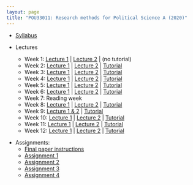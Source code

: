 ```yaml
---
layout: page
title: "POU33011: Research methods for Political Science A (2020)"
---
```


* [Syllabus](assets/files/teaching/POU33011/2020/POU33011_Syllabus_Chadefaux.pdf)


* Lectures 
    * Week 1: [Lecture 1](assets/files/teaching/POU33011/2020/Lectures/methods01.pdf) | [Lecture 2](assets/files/teaching/POU33011/2020/Lectures/statistics01.pdf)  | (no tutorial)
    * Week 2: [Lecture 1](assets/files/teaching/POU33011/2020/Lectures/methods02.pdf) | [Lecture 2](assets/files/teaching/POU33011/2020/Lectures/statistics02.pdf) | [Tutorial](assets/files/teaching/POU33011/2020/Lectures/Tutorial1.zip)
    * Week 3: [Lecture 1](assets/files/teaching/POU33011/2020/Lectures/methods03.pdf) | [Lecture 2](assets/files/teaching/POU33011/2020/Lectures/statistics02.pdf) | 
     [Tutorial](assets/files/teaching/POU33011/2020/Lectures/Tutorial2.R)
    * Week 4: [Lecture 1](assets/files/teaching/POU33011/2020/Lectures/methods04.pdf) | [Lecture 2](assets/files/teaching/POU33011/2020/Lectures/statistics04.pdf) |
     [Tutorial](assets/files/teaching/POU33011/2020/Lectures/Tutorial3.zip)
    * Week 5: [Lecture 1](assets/files/teaching/POU33011/2020/Lectures/methods05.pdf) | [Lecture 2](assets/files/teaching/POU33011/2020/Lectures/statistics05.pdf) |
     [Tutorial](assets/files/teaching/POU33011/2020/Lectures/Tutorial4.pdf)
    * Week 6: [Lecture 1](assets/files/teaching/POU33011/2020/Lectures/methods06.pdf) |  [Lecture 2](assets/files/teaching/POU33011/2020/Lectures/statistics06.pdf) |
     [Tutorial](assets/files/teaching/POU33011/2020/Lectures/Tutorial5.pdf)
    * Week 7: Reading week
    * Week 8: [Lecture 1](assets/files/teaching/POU33011/2020/Lectures/statistics08.pdf) | [Lecture 2](assets/files/teaching/POU33011/2020/Lectures/statistics08b.pdf) |
     [Tutorial](assets/files/teaching/POU33011/2020/Lectures/Tutorial7.pdf)
    * Week 9: [Lecture 1 & 2](assets/files/teaching/POU33011/2020/Lectures/statistics09.pdf) |
     [Tutorial](assets/files/teaching/POU33011/2020/Lectures/Tutorial8.pdf)
    * Week 10: [Lecture 1](assets/files/teaching/POU33011/2020/Lectures/statistics10.pdf) | [Lecture 2](assets/files/teaching/POU33011/2020/Lectures/statistics10b.pdf) |
     [Tutorial](assets/files/teaching/POU33011/2020/Lectures/Tutorial9.pdf)
    * Week 11: [Lecture 1](assets/files/teaching/POU33011/2020/Lectures/methods11.pdf) | [Lecture 2](assets/files/teaching/POU33011/2020/Lectures/statistics11.pdf) |
     [Tutorial](assets/files/teaching/POU33011/2020/Lectures/Tutorial10.pdf)
    * Week 12: [Lecture 1](assets/files/teaching/POU33011/2020/Lectures/methods12.pdf) | [Lecture 2](assets/files/teaching/POU33011/2020/Lectures/statistics12.pdf) |
     [Tutorial](assets/files/teaching/POU33011/2020/Lectures/Tutorial11.pdf)
     
     
- Assignments: 
    - [Final paper instructions](assets/files/teaching/POU33011/2020/Assignments/finalPaperGradingRubric.pdf)
    - [Assignment 1](assets/files/teaching/POU33011/2020/Assignments/assignment1.pdf)
    - [Assignment 2](assets/files/teaching/POU33011/2020/Assignments/assignment2.pdf) 
    - [Assignment 3](assets/files/teaching/POU33011/2020/Assignments/assignment3.pdf) 
    - [Assignment 4](assets/files/teaching/POU33011/2020/Assignments/assignment4.pdf)
